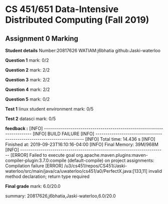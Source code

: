 # CS 451/651 Data-Intensive Distributed Computing (Fall 2019)
## Assignment 0 Marking

**Student details**
Number:20817626
WATIAM:j6bhatia
github:Jaski-waterloo

**Question 1**
mark: 0/2

**Question 2**
mark: 2/2

**Question 3**
mark: 2/2

**Question 4**
mark: 2/2

**Question 5**
mark: 0/2

**Test 1** linux student environment mark: 0/5

**Test 2** datasci mark: 0/5

**feedback :** 
[INFO] ------------------------------------------------------------------------
[INFO] BUILD FAILURE
[INFO] ------------------------------------------------------------------------
[INFO] Total time: 14.436 s
[INFO] Finished at: 2019-09-23T16:10:16-04:00
[INFO] Final Memory: 39M/968M
[INFO] ------------------------------------------------------------------------
[ERROR] Failed to execute goal org.apache.maven.plugins:maven-compiler-plugin:3.7.0:compile (default-compile) on project assignments: Compilation failure
[ERROR] /u3/cs451/repos/CS451/Jaski-waterloo/src/main/java/ca/uwaterloo/cs451/a0/PerfectX.java:[133,11] invalid method declaration; return type required


**Final grade**
mark: 6.0/20.0

summary: 20817626,j6bhatia,Jaski-waterloo,6.0/20.0
